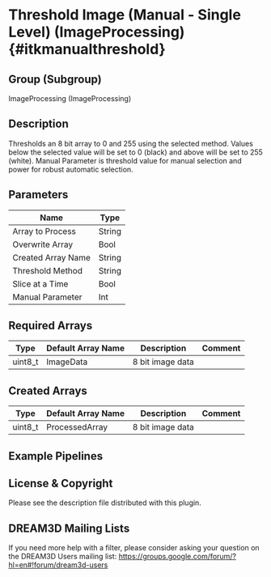 Threshold Image (Manual - Single Level) (ImageProcessing) {#itkmanualthreshold}
=====

## Group (Subgroup) ##

ImageProcessing (ImageProcessing)


## Description ##

Thresholds an 8 bit array to 0 and 255 using the selected method. Values below the selected
value will be set to 0 (black) and above will be set to 255 (white). Manual Parameter is
 threshold value for manual selection and power for robust automatic selection.

## Parameters ##

| Name             | Type |
|------------------|------|
| Array to Process | String |
| Overwrite Array| Bool |
| Created Array Name | String |
| Threshold Method | String |
| Slice at a Time | Bool|
| Manual Parameter | Int |

## Required Arrays ##

| Type | Default Array Name | Description | Comment |
|------|--------------------|-------------|---------|
| uint8_t | ImageData | 8 bit image data       | |


## Created Arrays ##

| Type | Default Array Name | Description | Comment |
|------|--------------------|-------------|---------|
| uint8_t | ProcessedArray | 8 bit image data       | |




## Example Pipelines ##



## License & Copyright ##

Please see the description file distributed with this plugin.

## DREAM3D Mailing Lists ##

If you need more help with a filter, please consider asking your question on the DREAM3D Users mailing list:
https://groups.google.com/forum/?hl=en#!forum/dream3d-users




